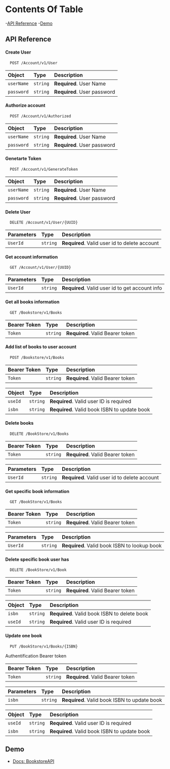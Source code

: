 # Contents Of Table

-[API Reference](#api-reference)
-[Demo](#demo)

## API Reference

#### Create User

```http
  POST /Account/v1/User
```

| Object    | Type     | Description                |
| :-------- | :------- | :------------------------- |
| `userName`| `string` | **Required**. User Name    |
| `password`| `string` | **Required**. User password |

#### Authorize account

```http
  POST /Account/v1/Authorized
```

| Object    | Type     | Description                |
| :-------- | :------- | :------------------------- |
| `userName`| `string` | **Required**. User Name    |
| `password`| `string` | **Required**. User password |

#### Genetarte Token

```http
  POST /Account/v1/GenerateToken
```

| Object    | Type     | Description                |
| :-------- | :------- | :------------------------- |
| `userName`| `string` | **Required**. User Name    |
| `password`| `string` | **Required**. User password |

#### Delete User

```http
  DELETE /Account/v1/User/{UUID}
```
| Parameters | Type     | Description                       |
| :-------- | :------- | :-------------------------------- |
| `UserId`    | `string` | **Required**. Valid user id to delete account |

#### Get account information

```http
  GET /Account/v1/User/{UUID}
```

| Parameters | Type     | Description                       |
| :-------- | :------- | :-------------------------------- |
| `UserId`    | `string` | **Required**. Valid user id to get account info |

#### Get all books information

```http
  GET /Bookstore/v1/Books
```

| Bearer Token | Type     | Description                       |
| :-------- | :------- | :-------------------------------- |
| `Token`    | `string` | **Required**. Valid Bearer token |

#### Add list of books to user account

```http
  POST /Bookstore/v1/Books
```

| Bearer Token | Type     | Description                       |
| :-------- | :------- | :-------------------------------- |
| `Token`    | `string` | **Required**. Valid Bearer token |

| Object | Type     | Description                       |
| :-------- | :------- | :-------------------------------- |
| `useId`   | `string` | **Required**. Valid user ID is required |
| `isbn`    | `string` | **Required**. Valid book ISBN to update book |

#### Delete books 

````http
  DELETE /BookStore/v1/Books
````

| Bearer Token | Type     | Description                    |
| :-------- | :------- | :-------------------------------- |
| `Token`    | `string` | **Required**. Valid Bearer token |

| Parameters | Type     | Description                       |
| :-------- | :------- | :-------------------------------- |
| `UserId`    | `string` | **Required**. Valid user id to delete account |

#### Get specific book information

````https
  GET /BookStore/v1/Books
````

| Bearer Token | Type     | Description                    |
| :-------- | :------- | :-------------------------------- |
| `Token`    | `string` | **Required**. Valid Bearer token |

| Parameters | Type     | Description                       |
| :-------- | :------- | :-------------------------------- |
| `UserId`    | `string` | **Required**. Valid book ISBN to lookup book |

#### Delete specific book user has

````http
  DELETE /BookStore/v1/Book
````

| Bearer Token | Type     | Description                    |
| :-------- | :------- | :-------------------------------- |
| `Token`    | `string` | **Required**. Valid Bearer token |

| Object | Type     | Description                       |
| :-------- | :------- | :-------------------------------- |
| `isbn`    | `string` | **Required**. Valid book ISBN to delete book |
| `useId`   | `string` | **Required**. Valid user ID is required |

#### Update one book

```http 
  PUT /BookStore/v1/Books/{ISBN}
```

Authentification Bearer token

| Bearer Token | Type     | Description                       |
| :-------- | :------- | :-------------------------------- |
| `Token`    | `string` | **Required**. Valid Bearer token |

| Parameters | Type     | Description                       |
| :-------- | :------- | :-------------------------------- |
| `isbn`    | `string` | **Required**. Valid book ISBN to update book |

| Object | Type     | Description                       |
| :-------- | :------- | :-------------------------------- |
| `useId`   | `string` | **Required**. Valid user ID is required |
| `isbn`    | `string` | **Required**. Valid book ISBN to update book |
  

## Demo 

- [Docs: BookstoreAPI](https://bookstore.toolsqa.com/swagger)

